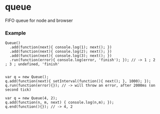 queue
=====

FIFO queue for node and browser

### Example

    Queue()
      .add(function(next){ console.log(1); next(); })
      .add(function(next){ console.log(2); next(); })
      .add(function(next){ console.log(3); next(); })
      .run(function(error){ console.log(error, 'finish'); }); // -> 1 ; 2 ; 3 ; undefined, 'finish'
    

    var q = new Queue();
    q.add(function(next){ setInterval(function(){ next(); }, 1000); });
    q.run(function(error){}); // -> will throw an error, after 2000ms (on second tick)
    
    var q = new Queue(4, 2);
    q.add(function(n, m, next) { console.log(n,m); });
    q.end(function(){}); // -> 4, 2
    
